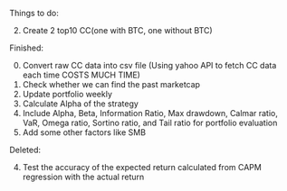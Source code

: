 Things to do: 

2. Create 2 top10 CC(one with BTC, one without BTC)


Finished:

0. Convert raw CC data into csv file (Using yahoo API to fetch CC data each time COSTS MUCH TIME)
1. Check whether we can find the past marketcap
3. Update portfolio weekly
5. Calculate Alpha of the strategy 
6. Include Alpha, Beta, Information Ratio, Max drawdown, Calmar ratio, VaR, Omega ratio, Sortino ratio, and Tail ratio for portfolio evaluation
7. Add some other factors like SMB


Deleted:

4. Test the accuracy of the expected return calculated from CAPM regression with the actual return
